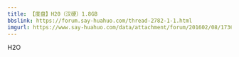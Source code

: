 ```yaml
---
title: 【度盘】H20（汉硬）1.8GB
bbslink: https://forum.say-huahuo.com/thread-2782-1-1.html
imgurl: https://www.say-huahuo.com/data/attachment/forum/201602/08/173608yacawjqwxrqqahrv.png
---
```


H2O<!--more-->
